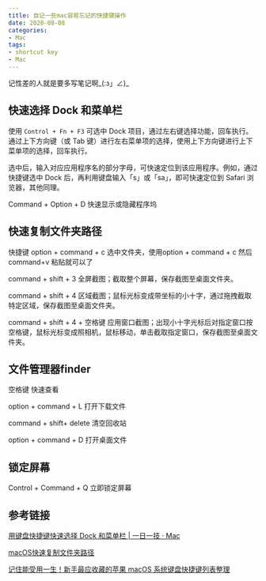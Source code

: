 ```yaml
---
title: 自记一些mac容易忘记的快捷键操作
date: 2020-08-08
categories:
- Mac
tags:
- shortcut key
- Mac
---
```


记性差的人就是要多写笔记啊_(:з」∠)_

## 快速选择 Dock 和菜单栏

使用 `Control + Fn + F3` 可选中 Dock 项目，通过左右键选择功能，回车执行。通过上下方向键（或 Tab 键）进行左右菜单项的选择，使用上下方向键进行上下菜单项的选择，回车执行。

选中后，输入对应应用程序名的部分字母，可快速定位到该应用程序。例如，通过快捷键选中 Dock 后，再利用键盘输入「s」或「sa」，即可快速定位到 Safari 浏览器，其他同理。

Command + Option + D 快速显示或隐藏程序坞

## 快速复制文件夹路径

快捷键 option + command + c
选中文件夹，使用option + command + c 然后command+v 粘贴就可以了

command + shift + 3 全屏截图；截取整个屏幕，保存截图至桌面文件夹。

command + shift + 4 区域截图；鼠标光标变成带坐标的小十字，通过拖拽截取特定区域，保存截图至桌面文件夹。

command + shift + 4 + 空格键 应用窗口截图；出现小十字光标后对指定窗口按空格键，鼠标光标变成照相机，鼠标移动，单击截取指定窗口，保存截图至桌面文件夹。

## 文件管理器finder

空格键 快速查看

option + command + L 打开下载文件

command + shift+ delete 清空回收站

option + command + D 打开桌面文件

## 锁定屏幕

Control + Command + Q 立即锁定屏幕

## 参考链接

[用键盘快捷键快速选择 Dock 和菜单栏 | 一日一技 · Mac](https://sspai.com/post/33274)

[macOS快速复制文件夹路径](https://blog.csdn.net/wm9028/article/details/95963458)

[记住能受用一生！新手最应收藏的苹果 macOS 系统键盘快捷键列表整理](https://www.iplaysoft.com/macos-shortcuts.html)